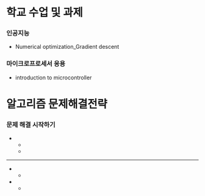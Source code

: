 학교 수업 및 과제
==============
### 인공지능
* Numerical optimization_Gradient descent
### 마이크로프로세서 응용
* introduction to microcontroller


알고리즘 문제해결전략
==============
### 문제 해결 시작하기
* 
  * 
  * 
----------------
* 
  * 
* 
  * 
